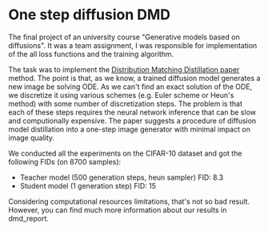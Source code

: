 # One step diffusion DMD
The final project of an university course "Generative models based on diffusions". It was a team assignment, I was responsible for implementation of the all loss functions and the training algorithm.

The task was to implement the [Distribution Matching Distillation paper](https://arxiv.org/abs/2311.18828) method. The point is that, as we know, a trained diffusion model generates a new image be solving ODE. As we can't find an exact solution of the ODE, we discretize it using various schemes (e.g. Euler scheme or Heun's method) with some number of discretization steps. The problem is that each of these steps requires the neural network inference that can be slow and computionally expensive. The paper suggests a procedure of diffusion model distillation into a one-step image generator with minimal impact on image quality.

We conducted all the experiments on the CIFAR-10 dataset and got the following FIDs (on 8700 samples):
* Teacher model (500 generation steps, heun sampler) FID: 8.3
* Student model (1 generation step) FID: 15

Considering computational resources limitations, that's not so bad result. However, you can find much more information about our results in dmd_report.
